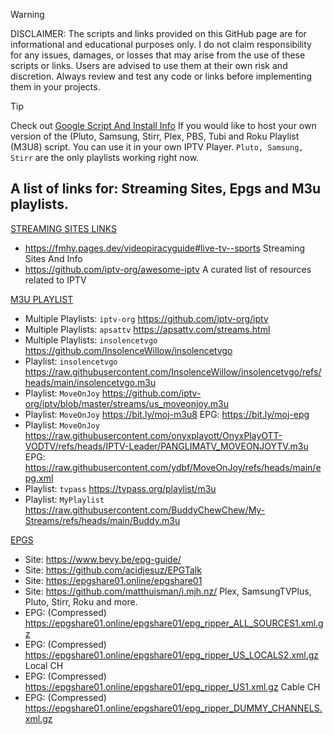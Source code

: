 > [!WARNING]
> DISCLAIMER: The scripts and links provided on this GitHub page are for informational and educational purposes only. I do not claim responsibility for any issues, damages, or losses that may arise from the use of these scripts or links. Users are advised to use them at their own risk and discretion. Always review and test any code or links before implementing them in your projects.


> [!TIP]
> Check out <a href="https://github.com/BuddyChewChew/My-Streams/tree/main/Google%20Script%20And%20Install%20Info" target="_blank">Google Script And Install Info</a> If you would like to host your own version of the (Pluto, Samsung, Stirr, Plex, PBS, Tubi and Roku Playlist (M3U8) script. You can use it in your own IPTV Player. `Pluto, Samsung, Stirr` are the only playlists working right now.
## A list of links for: Streaming Sites, Epgs and M3u playlists. 

<ins>STREAMING SITES LINKS</ins>
- https://fmhy.pages.dev/videopiracyguide#live-tv--sports Streaming Sites And Info
- https://github.com/iptv-org/awesome-iptv A curated list of resources related to IPTV

<ins>M3U PLAYLIST</ins>
- Multiple Playlists: `iptv-org` https://github.com/iptv-org/iptv
- Multiple Playlists: `apsattv` https://apsattv.com/streams.html
- Multiple Playlists: `insolencetvgo` https://github.com/InsolenceWillow/insolencetvgo
- Playlist: `insolencetvgo` https://raw.githubusercontent.com/InsolenceWillow/insolencetvgo/refs/heads/main/insolencetvgo.m3u
- Playlist: `MoveOnJoy` https://github.com/iptv-org/iptv/blob/master/streams/us_moveonjoy.m3u
- Playlist: `MoveOnJoy` https://bit.ly/moj-m3u8  EPG: https://bit.ly/moj-epg
- Playlist: `MoveOnJoy` https://raw.githubusercontent.com/onyxplayott/OnyxPlayOTT-VODTV/refs/heads/IPTV-Leader/PANGLIMATV_MOVEONJOYTV.m3u  EPG: https://raw.githubusercontent.com/ydbf/MoveOnJoy/refs/heads/main/epg.xml
- Playlist: `tvpass` https://tvpass.org/playlist/m3u
- Playlist: `MyPlaylist` https://raw.githubusercontent.com/BuddyChewChew/My-Streams/refs/heads/main/Buddy.m3u


<ins>EPGS</ins>
- Site: https://www.bevy.be/epg-guide/
- Site: https://github.com/acidjesuz/EPGTalk
- Site: https://epgshare01.online/epgshare01
- Site: https://github.com/matthuisman/i.mjh.nz/ Plex, SamsungTVPlus, Pluto, Stirr, Roku and more.
- EPG: (Compressed) https://epgshare01.online/epgshare01/epg_ripper_ALL_SOURCES1.xml.gz
- EPG: (Compressed) https://epgshare01.online/epgshare01/epg_ripper_US_LOCALS2.xml.gz Local CH
- EPG: (Compressed) https://epgshare01.online/epgshare01/epg_ripper_US1.xml.gz Cable CH
- EPG: (Compressed) https://epgshare01.online/epgshare01/epg_ripper_DUMMY_CHANNELS.xml.gz
